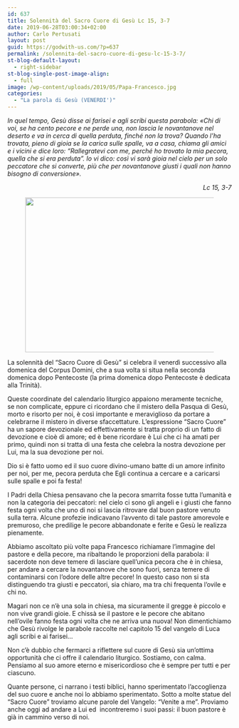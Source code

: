```yaml
---
id: 637
title: Solennità del Sacro Cuore di Gesù Lc 15, 3-7
date: 2019-06-28T03:00:34+02:00
author: Carlo Pertusati
layout: post
guid: https://godwith-us.com/?p=637
permalink: /solennita-del-sacro-cuore-di-gesu-lc-15-3-7/
st-blog-default-layout:
  - right-sidebar
st-blog-single-post-image-align:
  - full
image: /wp-content/uploads/2019/05/Papa-Francesco.jpg
categories:
  - "La parola di Gesù (VENERDI')"
---
```

_In quel tempo, Gesù disse ai farisei e agli scribi questa parabola: «Chi di voi, se ha cento pecore e ne perde una, non lascia le novantanove nel deserto e va in cerca di quella perduta, finché non la trova? Quando l&#8217;ha trovata, pieno di gioia se la carica sulle spalle, va a casa, chiama gli amici e i vicini e dice loro: &#8220;Rallegratevi con me, perché ho trovato la mia pecora, quella che si era perduta&#8221;. Io vi dico: così vi sarà gioia nel cielo per un solo peccatore che si converte, più che per novantanove giusti i quali non hanno bisogno di conversione»._

<p style="text-align:right">
  <em>Lc 15, 3-7</em>
</p><figure class="wp-block-image is-resized">

<img src="https://godwith-us.com/wp-content/uploads/2019/05/Pastore.jpg" alt="" class="wp-image-638" width="585" height="347" srcset="https://incercadidio.com/wp-content/uploads/2019/05/Pastore.jpg 462w, https://incercadidio.com/wp-content/uploads/2019/05/Pastore-300x178.jpg 300w" sizes="(max-width: 585px) 100vw, 585px" /> </figure> 

La solennità del “Sacro Cuore di Gesù” si celebra il venerdì successivo alla domenica del Corpus Domini, che a sua volta si situa nella seconda domenica dopo Pentecoste (la prima domenica dopo Pentecoste è dedicata alla Trinità). 

Queste coordinate del calendario liturgico appaiono meramente tecniche, se non complicate, eppure ci ricordano che il mistero della Pasqua di Gesù, morto e risorto per noi, è così importante e meraviglioso da portare a celebrarne il mistero in diverse sfaccettature. L’espressione “Sacro Cuore” ha un sapore devozionale ed effettivamente si tratta proprio di un fatto di devozione e cioè di amore; ed è bene ricordare è Lui che ci ha amati per primo, quindi non si tratta di una festa che celebra la nostra devozione per Lui, ma la sua devozione per noi. 

Dio si è fatto uomo ed il suo cuore divino-umano batte di un amore infinito per noi, per me, pecora perduta che Egli continua a cercare e a caricarsi sulle spalle e poi fa festa!

I Padri della Chiesa pensavano che la pecora smarrita fosse tutta l’umanità e non la categoria dei peccatori: nel cielo ci sono gli angeli e i giusti che fanno festa ogni volta che uno di noi si lascia ritrovare dal buon pastore venuto sulla terra. Alcune profezie indicavano l’avvento di tale pastore amorevole e premuroso, che predilige le pecore abbandonate e ferite e Gesù le realizza pienamente.

Abbiamo ascoltato più volte papa Francesco richiamare l’immagine del pastore e della pecore, ma ribaltando le proporzioni della parabola: il sacerdote non deve temere di lasciare quell’unica pecora che è in chiesa, per andare a cercare la novantanove che sono fuori, senza temere di contaminarsi con l’odore delle altre pecore! In questo caso non si sta distinguendo tra giusti e peccatori, sia chiaro, ma tra chi frequenta l’ovile e chi no. 

Magari non ce n’è una sola in chiesa, ma sicuramente il gregge è piccolo e non vive grandi gioie. E chissà se il pastore e le pecore che abitano nell’ovile fanno festa ogni volta che ne arriva una nuova! Non dimentichiamo che Gesù rivolge le parabole raccolte nel capitolo 15 del vangelo di Luca agli scribi e ai farisei…

Non c’è dubbio che fermarci a riflettere sul cuore di Gesù sia un’ottima opportunità che ci offre il calendario liturgico. Sostiamo, con calma. Pensiamo al suo amore eterno e misericordioso che è sempre per tutti e per ciascuno. 

Quante persone, ci narrano i testi biblici, hanno sperimentato l’accoglienza del suo cuore e anche noi lo abbiamo sperimentato. Sotto a molte statue del “Sacro Cuore” troviamo alcune parole del Vangelo: “Venite a me”. Proviamo anche oggi ad andare a Lui ed  incontreremo i suoi passi: il buon pastore è già in cammino verso di noi.